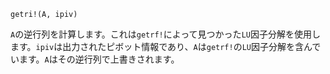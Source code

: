 ```
getri!(A, ipiv)
```

`A`の逆行列を計算します。これは`getrf!`によって見つかった`LU`因子分解を使用します。`ipiv`は出力されたピボット情報であり、`A`は`getrf!`の`LU`因子分解を含んでいます。`A`はその逆行列で上書きされます。
